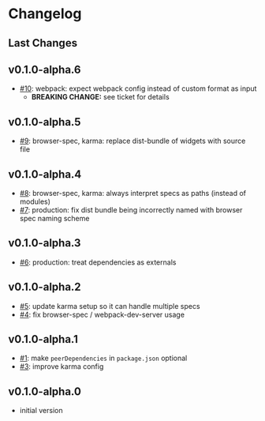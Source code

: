 # Changelog

## Last Changes


## v0.1.0-alpha.6

- [#10](https://github.com/LaxarJS/laxar-infrastructure/issues/10): webpack: expect webpack config instead of custom format as input
   + **BREAKING CHANGE:** see ticket for details


## v0.1.0-alpha.5

- [#9](https://github.com/LaxarJS/laxar-infrastructure/issues/9): browser-spec, karma: replace dist-bundle of widgets with source file


## v0.1.0-alpha.4

- [#8](https://github.com/LaxarJS/laxar-infrastructure/issues/8): browser-spec, karma: always interpret specs as paths (instead of modules)
- [#7](https://github.com/LaxarJS/laxar-infrastructure/issues/7): production: fix dist bundle being incorrectly named with browser spec naming scheme


## v0.1.0-alpha.3

- [#6](https://github.com/LaxarJS/laxar-infrastructure/issues/6): production: treat dependencies as externals


## v0.1.0-alpha.2

- [#5](https://github.com/LaxarJS/laxar-infrastructure/issues/5): update karma setup so it can handle multiple specs
- [#4](https://github.com/LaxarJS/laxar-infrastructure/issues/4): fix browser-spec / webpack-dev-server usage


## v0.1.0-alpha.1

- [#1](https://github.com/LaxarJS/laxar-infrastructure/issues/1): make `peerDependencies` in `package.json` optional
- [#3](https://github.com/LaxarJS/laxar-infrastructure/issues/3): improve karma config


## v0.1.0-alpha.0

- initial version
